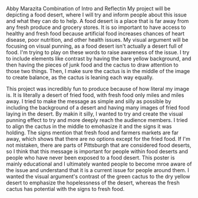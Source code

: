 Abby Marazita
Combination of Intro and Reflectin
My project will be depicting a food desert, where I will try and inform people about this issue and what they can do to help. A food desert is a place that is far away from any fresh produce and grocery stores. It is so important to have access to healthy and fresh food because artificial food increases chances of heart disease, poor nutrition, and other health issues. My visual argument will be focusing on visual punning, as a food desert isn't actually a desert full of food. I'm trying to play on these words to raise awareness of the issue. I try to include elements like contrast by having the bare yellow background, and then having the pieces of junk food and the cactus to draw attention to those two things. Then, I make sure the cactus is in the middle of the image to create balance, as the cactus is leaning each way equally.

This project was incredibly fun to produce because of how literal my image is. It is literally a desert of fried food, with fresh food only miles and miles away. I tried to make the message as simple and silly as possible by including the background of a desert and having many images of fried food laying in the desert. By makin it silly, I wanted to try and create the visual punning effect to try and more deeply reach the audience members. I tried to align the cactus in the middle to emohasize it and the signs it was holding. The signs mention that fresh food and farmers markets are far away, which shows that there are no options except for the fried food. If I'm not mistaken, there are parts of Pittsburgh that are considered food deserts, so I think that this message is important for people within food deserts and people who have never been exposed to a food desert. This poster is mainly educational and I ultimately wanted people to become mroe aware of the issue and understand that it is a current issue for people around them. I wanted the visual argument's contrast of the green cactus to the dry yellow desert to emphasize the hopelessness of the desert, whereas the fresh cactus has potential with the signs to fresh food. 
